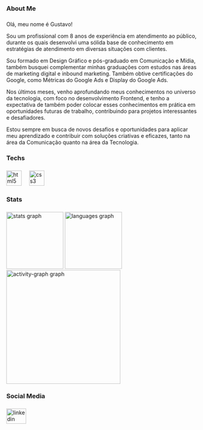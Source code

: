<h3 align="left">About Me</h3>

###

<p align="left">Olá, meu nome é Gustavo!

Sou um profissional com 8 anos de experiência em atendimento ao público, durante os quais desenvolvi uma sólida base de conhecimento em estratégias de atendimento em diversas situações com clientes.

Sou formado em Design Gráfico e pós-graduado em Comunicação e Mídia, também busquei complementar minhas graduações com estudos nas áreas de marketing digital e inbound marketing. Também obtive certificações do Google, como Métricas do Google Ads e Display do Google Ads.

Nos últimos meses, venho aprofundando meus conhecimentos no universo da tecnologia, com foco no desenvolvimento Frontend, e tenho a expectativa de também poder colocar esses conhecimentos em prática em oportunidades futuras de trabalho, contribuindo para projetos interessantes e desafiadores.

Estou sempre em busca de novos desafios e oportunidades para aplicar meu aprendizado e contribuir com soluções criativas e eficazes, tanto na área da Comunicação quanto na área da Tecnologia.</p>

###

<h3 align="left">Techs</h3>

###

<div align="left">
  <img src="https://cdn.jsdelivr.net/gh/devicons/devicon/icons/html5/html5-original.svg" height="40" alt="html5 logo"  />
  <img width="12" />
  <img src="https://cdn.jsdelivr.net/gh/devicons/devicon/icons/css3/css3-original.svg" height="40" alt="css3 logo"  />
</div>

###

<h3 align="left">Stats</h3>

###

<div align="left">
  <img src="https://github-readme-stats.vercel.app/api?username=Gustavo-TechDev&hide_title=false&hide_rank=false&show_icons=true&include_all_commits=true&count_private=true&disable_animations=false&theme=tokyonight&locale=en&hide_border=false&order=1" height="150" alt="stats graph"  />
  <img src="https://github-readme-stats.vercel.app/api/top-langs?username=Gustavo-TechDev&locale=en&hide_title=false&layout=compact&card_width=320&langs_count=5&theme=tokyonight&hide_border=false&order=2" height="150" alt="languages graph"  />
  <img src="https://github-readme-activity-graph.vercel.app/graph?username=Gustavo-TechDev&radius=16&theme=tokyo-night&area=true&order=5" height="300" alt="activity-graph graph"  />
</div>

###

<h3 align="left">Social Media</h3>

###

<div align="left">
  <a href="https://br.linkedin.com/in/gustavocamaracorreia" target="_blank">
    <img src="https://raw.githubusercontent.com/maurodesouza/profile-readme-generator/master/src/assets/icons/social/linkedin/default.svg" width="52" height="40" alt="linkedin logo" />
  </a>
</div>

###
